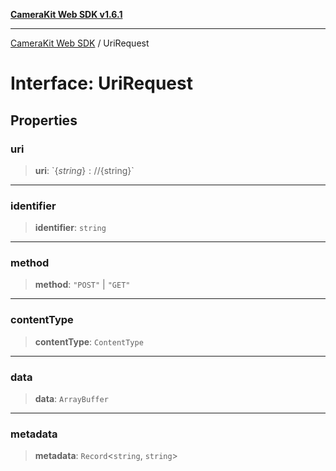 [**CameraKit Web SDK v1.6.1**](../README.md)

***

[CameraKit Web SDK](../globals.md) / UriRequest

# Interface: UriRequest

## Properties

### uri

> **uri**: \`$\{string\}://$\{string\}\`

***

### identifier

> **identifier**: `string`

***

### method

> **method**: `"POST"` \| `"GET"`

***

### contentType

> **contentType**: `ContentType`

***

### data

> **data**: `ArrayBuffer`

***

### metadata

> **metadata**: `Record`\<`string`, `string`\>
